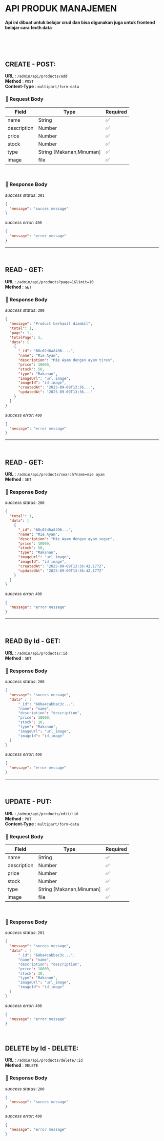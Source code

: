 # API PRODUK MANAJEMEN

#### Api ini dibuat untuk belajar crud dan bisa digunakan juga untuk frontend belajar cara fecth data

<br/>
<br/>
<br/>

## **CREATE - POST:**

**URL** : `/admin/api/products/add`  
**Method** : `POST`  
**Content-Type** : `multipart/form-data`

### 📝 Request Body

| Field       | Type                     | Required |
| ----------- | ------------------------ | -------- |
| name        | String                   | ✅       |
| description | Number                   | ✅       |
| price       | Number                   | ✅       |
| stock       | Number                   | ✅       |
| type        | String [Makanan,Minuman] | ✅       |
| image       | file                     | ✅       |

<br/>

### 🚀 Response Body

_success status_: `201`

```json
{
  "message": "succes message"
}
```

_success error_: `400`

```json
{
  "message": "error message"
}
```

---

<br/>

## **READ - GET:**

**URL** : `/admin/api/products?page=1&limit=10`  
**Method** : `GET`

### 🚀 Response Body

_success status_: `200`

```json
{
  "message": "Product berhasil diambil",
  "total": 1,
  "page": 1,
  "totalPage": 1,
  "data": [
    {
      "_id": "68c02d6a8496....",
      "name": "Mie Ayam",
      "description": "Mie Ayam dengan ayam tiren",
      "price": 10000,
      "stock": 50,
      "type": "Makanan",
      "imageUrl": "url image",
      "imageId": "id image",
      "createdAt": "2025-09-09T13:36...",
      "updatedAt": "2025-09-09T13:36..."
    }
  ]
}
```

_success error_: `400`

```json
{
  "message": "error message"
}
```

---

<br/>

## **READ - GET:**

**URL** : `/admin/api/products/search?name=mie ayam`  
**Method** : `GET`

### 🚀 Response Body

_success status_: `200`

```json
{
  "total": 1,
  "data": [
    {
      "_id": "68c02d6a8496...",
      "name": "Mie Ayam",
      "description": "Mie Ayam dengan ayam segar",
      "price": 10000,
      "stock": 50,
      "type": "Makanan",
      "imageUrl": "url image",
      "imageId": "id image",
      "createdAt": "2025-09-09T13:36:42.177Z",
      "updatedAt": "2025-09-09T13:36:42.177Z"
    }
  ]
}
```

_success error_: `400`

```json
{
  "message": "error message"
}
```

---

<br/>

## **READ By Id - GET:**

**URL** : `/admin/api/products/:id`  
**Method** : `GET`

### 🚀 Response Body

_success status_: `200`

```json
{
  "message": "succes message",
  "data" : [
      "_id": "68ba4cabbac3c...",
      "name": "name",
      "description": "description",
      "price": 18000,
      "stock": 10,
      "type": "Makanan",
      "imageUrl": "url_image",
      "imageId": "id_image"
  ]
}
```

_success error_: `400`

```json
{
  "message": "error message"
}
```

---

<br/>

## **UPDATE - PUT:**

**URL** : `/admin/api/products/edit/:id`  
**Method** : `PUT`  
**Content-Type** : `multipart/form-data`

### 📝 Request Body

| Field       | Type                     | Required |
| ----------- | ------------------------ | -------- |
| name        | String                   | ✅       |
| description | Number                   | ✅       |
| price       | Number                   | ✅       |
| stock       | Number                   | ✅       |
| type        | String [Makanan,Minuman] | ✅       |
| image       | file                     | ✅       |

<br/>

### 🚀 Response Body

_success status_: `201`

```json
{
  "message": "succes message",
  "data" : [
      "_id": "68ba4cabbac3c...",
      "name": "name",
      "description": "description",
      "price": 18000,
      "stock": 10,
      "type": "Makanan",
      "imageUrl": "url_image",
      "imageId": "id_image"
  ]
}
```

_success error_: `400`

```json
{
  "message": "error message"
}
```

<br/>

## **DELETE by Id - DELETE:**

**URL** : `/admin/api/products/delete/:id`  
**Method** : `DELETE`

### 🚀 Response Body

_success status_: `200`

```json
{
  "message": "succes message"
}
```

_success error_: `400`

```json
{
  "message": "error message"
}
```
